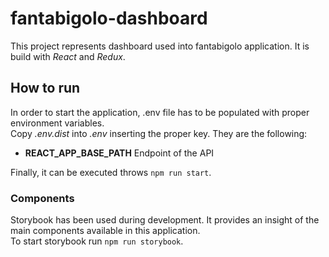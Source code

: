 # fantabigolo-dashboard

This project represents dashboard used into fantabigolo application.
It is build with *React* and *Redux*.

## How to run

In order to start the application, .env file has to be populated with proper environment variables. <br />
Copy *.env.dist* into *.env* inserting the proper key. They are the following:

- **REACT_APP_BASE_PATH** Endpoint of the API

Finally, it can be executed throws `npm run start`.

### Components

Storybook has been used during development. It provides an insight of the main components available in this application. <br />
To start storybook run `npm run storybook`.

